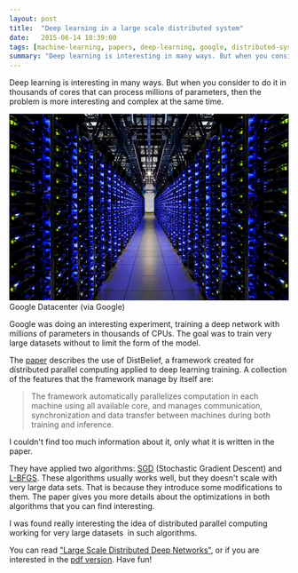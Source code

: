 ```yaml
---
layout: post
title:  "Deep learning in a large scale distributed system"
date:   2015-06-14 10:39:00
tags: [machine-learning, papers, deep-learning, google, distributed-systems, distbelief]
summary: "Deep learning is interesting in many ways. But when you consider to do it in thousands of cores that can process millions of parameters, then the problem is more interesting and complex at the same time."
---
```


Deep learning is interesting in many ways. But when you consider to do it in thousands of cores that can process millions of parameters, then the problem is more interesting and complex at the same time.

<img src="/assets/images/datacenter.jpg" alt="" width="690" /> Google Datacenter (via Google)

Google was doing an interesting experiment, training a deep network with millions of parameters in thousands of CPUs. The goal was to train very large datasets without to limit the form of the model.

The <a title="Large Scale Distributed Deep Networks" href="http://research.google.com/archive/large_deep_networks_nips2012.html" target="_blank">paper</a> describes the use of DistBelief, a framework created for distributed parallel computing applied to deep learning training. A collection of the features that the framework manage by itself are:

> The framework automatically parallelizes computation in each machine using all available core, and
> manages communication, synchronization and data transfer between machines during both training and
> inference.

I couldn't find too much information about it, only what it is written in the paper.

They have applied two algorithms: <a href="http://en.wikipedia.org/wiki/Stochastic_gradient_descent" target="_blank">SGD</a> (Stochastic Gradient Descent) and <a href="http://en.wikipedia.org/wiki/Limited-memory_BFGS" target="_blank">L-BFGS</a>. These algorithms usually works well, but they doesn't scale with very large data sets. That is because they introduce some modifications to them. The paper gives you more details about the optimizations in both algorithms that you can find interesting.

I was found really interesting the idea of distributed parallel computing working for very large datasets  in such algorithms.

You can read <a href="http://research.google.com/archive/large_deep_networks_nips2012.html" target="_blank">"Large Scale Distributed Deep Networks"</a>, or if you are interested in the <a href="http://static.googleusercontent.com/media/research.google.com/en//archive/large_deep_networks_nips2012.pdf" target="_blank">pdf version</a>. Have fun!
